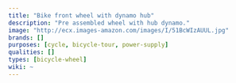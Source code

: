 ```yaml
---
title: "Bike front wheel with dynamo hub"
description: "Pre assembled wheel with hub dynamo."
image: "http://ecx.images-amazon.com/images/I/51BcWIzAUUL.jpg"
brands: []
purposes: [cycle, bicycle-tour, power-supply]
qualities: []
types: [bicycle-wheel]
wiki: ~
---
```


